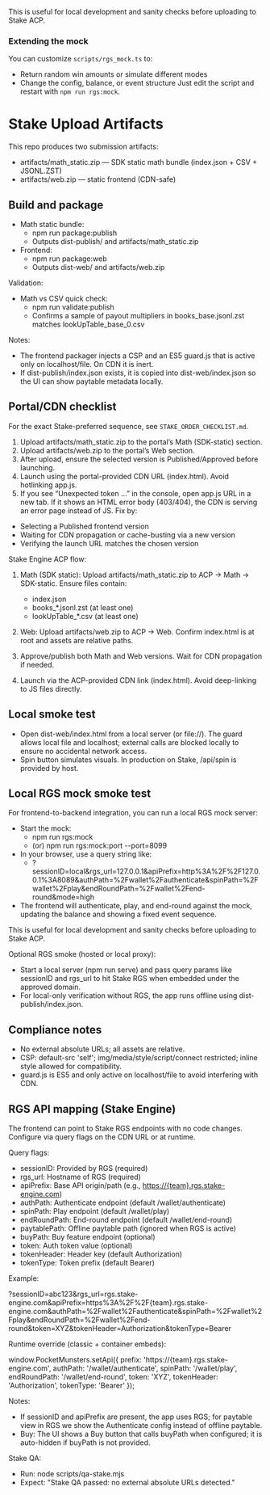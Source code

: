 This is useful for local development and sanity checks before uploading to Stake ACP.

### Extending the mock

You can customize `scripts/rgs_mock.ts` to:

- Return random win amounts or simulate different modes
- Change the config, balance, or event structure
  Just edit the script and restart with `npm run rgs:mock`.

# Stake Upload Artifacts

This repo produces two submission artifacts:

- artifacts/math_static.zip — SDK static math bundle (index.json + CSV + JSONL.ZST)
- artifacts/web.zip — static frontend (CDN-safe)

## Build and package

- Math static bundle:
  - npm run package:publish
  - Outputs dist-publish/ and artifacts/math_static.zip
- Frontend:
  - npm run package:web
  - Outputs dist-web/ and artifacts/web.zip

Validation:

- Math vs CSV quick check:
  - npm run validate:publish
  - Confirms a sample of payout multipliers in books_base.jsonl.zst matches lookUpTable_base_0.csv

Notes:

- The frontend packager injects a CSP and an ES5 guard.js that is active only on localhost/file. On CDN it is inert.
- If dist-publish/index.json exists, it is copied into dist-web/index.json so the UI can show paytable metadata locally.

## Portal/CDN checklist

For the exact Stake-preferred sequence, see `STAKE_ORDER_CHECKLIST.md`.

1. Upload artifacts/math_static.zip to the portal’s Math (SDK-static) section.
2. Upload artifacts/web.zip to the portal’s Web section.
3. After upload, ensure the selected version is Published/Approved before launching.
4. Launch using the portal-provided CDN URL (index.html). Avoid hotlinking app.js.
5. If you see “Unexpected token …” in the console, open app.js URL in a new tab. If it shows an HTML error body (403/404), the CDN is serving an error page instead of JS. Fix by:

- Selecting a Published frontend version
- Waiting for CDN propagation or cache-busting via a new version
- Verifying the launch URL matches the chosen version

Stake Engine ACP flow:

1. Math (SDK static): Upload artifacts/math_static.zip to ACP → Math → SDK-static. Ensure files contain:
   - index.json
   - books\_\*.jsonl.zst (at least one)
   - lookUpTable\_\*.csv (at least one)

2. Web: Upload artifacts/web.zip to ACP → Web. Confirm index.html is at root and assets are relative paths.
3. Approve/publish both Math and Web versions. Wait for CDN propagation if needed.
4. Launch via the ACP-provided CDN link (index.html). Avoid deep-linking to JS files directly.

## Local smoke test

- Open dist-web/index.html from a local server (or file://). The guard allows local file and localhost; external calls are blocked locally to ensure no accidental network access.
- Spin button simulates visuals. In production on Stake, /api/spin is provided by host.

## Local RGS mock smoke test

For frontend-to-backend integration, you can run a local RGS mock server:

- Start the mock:
  - npm run rgs:mock
  - (or) npm run rgs:mock:port --port=8099
- In your browser, use a query string like:
  - ?sessionID=local&rgs_url=127.0.0.1&apiPrefix=http%3A%2F%2F127.0.0.1%3A8089&authPath=%2Fwallet%2Fauthenticate&spinPath=%2Fwallet%2Fplay&endRoundPath=%2Fwallet%2Fend-round&mode=high
- The frontend will authenticate, play, and end-round against the mock, updating the balance and showing a fixed event sequence.

This is useful for local development and sanity checks before uploading to Stake ACP.

Optional RGS smoke (hosted or local proxy):

- Start a local server (npm run serve) and pass query params like sessionID and rgs_url to hit Stake RGS when embedded under the approved domain.
- For local-only verification without RGS, the app runs offline using dist-publish/index.json.

## Compliance notes

- No external absolute URLs; all assets are relative.
- CSP: default-src 'self'; img/media/style/script/connect restricted; inline style allowed for compatibility.
- guard.js is ES5 and only active on localhost/file to avoid interfering with CDN.

## RGS API mapping (Stake Engine)

The frontend can point to Stake RGS endpoints with no code changes. Configure via query flags on the CDN URL or at runtime.

Query flags:

- sessionID: Provided by RGS (required)
- rgs_url: Hostname of RGS (required)
- apiPrefix: Base API origin/path (e.g., <https://{team}.rgs.stake-engine.com>)
- authPath: Authenticate endpoint (default /wallet/authenticate)
- spinPath: Play endpoint (default /wallet/play)
- endRoundPath: End-round endpoint (default /wallet/end-round)
- paytablePath: Offline paytable path (ignored when RGS is active)
- buyPath: Buy feature endpoint (optional)
- token: Auth token value (optional)
- tokenHeader: Header key (default Authorization)
- tokenType: Token prefix (default Bearer)

Example:

?sessionID=abc123&rgs_url=rgs.stake-engine.com&apiPrefix=https%3A%2F%2F{team}.rgs.stake-engine.com&authPath=%2Fwallet%2Fauthenticate&spinPath=%2Fwallet%2Fplay&endRoundPath=%2Fwallet%2Fend-round&token=XYZ&tokenHeader=Authorization&tokenType=Bearer

Runtime override (classic + container embeds):

window.PocketMunsters.setApi({
prefix: 'https://{team}.rgs.stake-engine.com',
authPath: '/wallet/authenticate',
spinPath: '/wallet/play',
endRoundPath: '/wallet/end-round',
token: 'XYZ',
tokenHeader: 'Authorization',
tokenType: 'Bearer'
});

Notes:

- If sessionID and apiPrefix are present, the app uses RGS; for paytable view in RGS we show the Authenticate config instead of offline paytable.
- Buy: The UI shows a Buy button that calls buyPath when configured; it is auto-hidden if buyPath is not provided.

Stake QA:

- Run: node scripts/qa-stake.mjs
- Expect: "Stake QA passed: no external absolute URLs detected."
